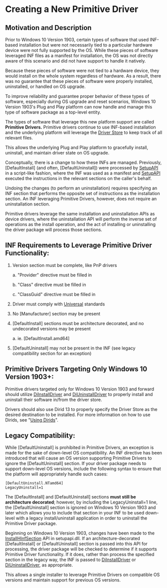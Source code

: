 # Creating a New Primitive Driver

## Motivation and Description

Prior to Windows 10 Version 1903, certain types of software that used INF-based installation but were not necessarily tied to a particular hardware device were not fully supported by the OS. While these pieces of software leveraged INF files as a manifest for installation, the OS was not directly aware of this scenario and did not have support to handle it natively. 

Because these pieces of software were not tied to a hardware device, they would install on the whole system regardless of hardware. As a result, there was no guarantee that these pieces of software were properly installed, uninstalled, or handled on OS upgrade.

To improve reliability and guarantee proper behavior of these types of software, especially during OS upgrade and reset scenarios, Windows 10 Version 1903's Plug and Play platform can now handle and manage this type of software package as a top-level entity. 

The types of software that leverage this new platform support are called **Primitive Drivers.** Primitive drivers continue to use INF-based installation and the underlying platform will leverage the [Driver Store](https://docs.microsoft.com/en-us/windows-hardware/drivers/install/driver-store) to keep track of all relevant files. 

This allows the underlying Plug and Play platform to gracefully install, uninstall, and maintain driver state on OS upgrade.

Conceptually, there is a change to how these INFs are managed. Previously, \[DefaultInstall\] (and often, \[DefaultUninstall\]) were processed by [SetupAPI](https://docs.microsoft.com/en-us/windows-hardware/drivers/install/setupapi) in a script-like fashion, where the INF was used as a manifest and [SetupAPI](https://docs.microsoft.com/en-us/windows-hardware/drivers/install/setupapi) executed the instructions in the relevant sections on the caller's behalf. 

Undoing the changes (to perform an uninstallation) requires specifying an INF section that performs the opposite set of instructions as the installation section. An INF leveraging Primitive Drivers, however, does not require an uninstallation section. 

Primitive drivers leverage the same installation and uninstallation APIs as device drivers, where the uninstallation API will perform the inverse set of operations as the install operation, and the act of installing or uninstalling the driver package will process those sections.

## INF Requirements to Leverage Primitive Driver Functionality:

1.  Version section must be complete, like PnP drivers

    a.  "Provider" directive must be filled in

    b.  "Class" directive must be filled in

    c.  "ClassGuid" directive must be filled in

2.  Driver must comply with [Universal](https://docs.microsoft.com/en-us/windows-hardware/drivers/develop/getting-started-with-universal-drivers) standards

3.  No \[Manufacturer\] section may be present

4.  \[DefaultInstall\] sections must be architecture decorated, and no undecorated versions may be present

    a.  ie. \[DefaultInstall.amd64\]

5.  \[DefaultUninstall\] may not be present in the INF (see legacy compatibility section for an exception)

## Primitive Drivers Targeting Only Windows 10 Version 1903+:

Primitive drivers targeted only for Windows 10 Version 1903 and forward should utilize [DiInstallDriver](https://docs.microsoft.com/en-us/windows/desktop/api/newdev/nf-newdev-diinstalldriverw) and [DiUninstallDriver](https://docs.microsoft.com/en-us/windows/desktop/api/newdev/nf-newdev-diuninstalldriverw) to properly install and uninstall their software in/from the driver store. 

Drivers should also use Dirid 13 to properly specify the Driver Store as the desired destination to be installed. For more information on how to use Dirids, see "[Using Dirids](https://docs.microsoft.com/en-us/windows-hardware/drivers/install/using-dirids)".

## Legacy Compatibility:

While \[DefaultUninstall\] is prohibited in Primitive Drivers, an exception is made for the sake of down-level OS compatibility. An INF directive has been introduced that will cause an OS version supporting Primitive Drivers to ignore the \[DefaultUninstall\] section. If your driver package needs to support down-level OS versions, include the following syntax to ensure that the platform will appropriately handle such cases:

```
[DefaultUninstall.NTamd64]
LegacyUninstall=1
```

The \[DefaultInstall\] and \[DefaultUninstall\] sections **must still be architecture decorated**; however, by including the LegacyUninstall=1 line, the \[DefaultUninstall\] section is ignored on Windows 10 Version 1903 and later which allows you to include that section in your INF to be used down-level with a legacy install/uninstall application in order to uninstall the Primitive Driver package.

Beginning on Windows 10 Version 1903, changes have been made to the [InstallHInfSection](https://docs.microsoft.com/en-us/windows/desktop/api/setupapi/nf-setupapi-installhinfsectionw) API in setupapi.dll. If an architecture-decorated \[DefaultInstall\] or
\[DefaultUninstall\] section is passed into this API for processing, the driver package will be checked to determine if it supports Primitive Driver functionality. If it does, rather than process the specified section in the legacy way, the INF is passed to [DiInstallDriver](https://docs.microsoft.com/en-us/windows/desktop/api/newdev/nf-newdev-diinstalldrivera) or [DiUninstallDriver](https://docs.microsoft.com/en-us/windows/desktop/api/newdev/nf-newdev-diuninstalldriverw),  as appropriate. 

This allows a single installer to leverage Primitive Drivers on compatible OS versions and maintain support for previous OS versions.
